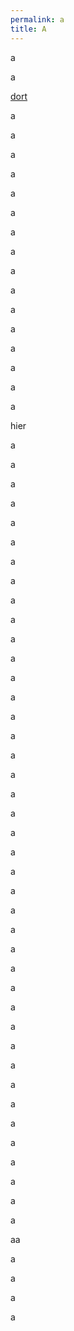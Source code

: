 ```yaml
---
permalink: a
title: A
---
```

a

a

[](#hier)[dort](#hier)

a

a

a

a

a

a

a

a

a

a

a

a

a

a

a

a

<div class="named-anchor" id="hier"></div>

hier

a

a

a

a

a

a

a

a

a

a

a

a

a

a

a

a

a

a

a

a

a

a

a

a

a

a

a

a

a

a

a

a

a

a

a

a

a

a

a

a

a

aa

a

a

a

a